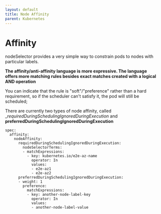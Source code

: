 ```yaml
---
layout: default
title: Node Affinity
parent: Kubernetes
---
```

# Affinity

nodeSelector provides a very simple way to constrain pods to nodes with particular labels. 

 __The affinity/anti-affinity language is more expressive. The language offers more matching rules besides exact matches created with a logical AND operation__

You can indicate that the rule is "soft"/"preference" rather than a hard requirement, so if the scheduler can't satisfy it, the pod will still be scheduled;

There are currently two types of node affinity, called __requiredDuringSchedulingIgnoredDuringExecution_ and __preferredDuringSchedulingIgnoredDuringExecution__

```
spec:
  affinity:
    nodeAffinity:
      requiredDuringSchedulingIgnoredDuringExecution:
        nodeSelectorTerms:
        - matchExpressions:
          - key: kubernetes.io/e2e-az-name
            operator: In
            values:
            - e2e-az1
            - e2e-az2
      preferredDuringSchedulingIgnoredDuringExecution:
      - weight: 1
        preference:
          matchExpressions:
          - key: another-node-label-key
            operator: In
            values:
            - another-node-label-value

```
